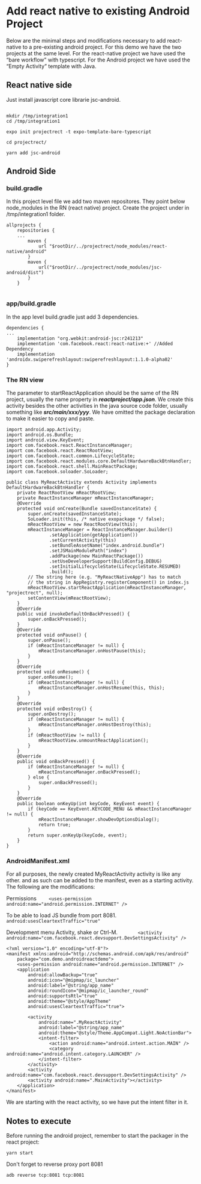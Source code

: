 Add react native to existing Android Project
=============================================
Below are the minimal steps and modifications necessary to add react-native to a pre-existing android project. For this demo we have the two projects at the same level.
For the react-native project we have used the “bare workflow” with typescript. For the Android project we have used the “Empty Activity” template with Java.

React native side
---------------------------------------------
Just install javascript core librarie jsc-android.
 
```

mkdir /tmp/integration1
cd /tmp/integration1

expo init projectrect -t expo-template-bare-typescript

cd projectrect/

yarn add jsc-android
```

Android Side
----------------------
### build.gradle

In this project level file we add two maven repositores. They point below node_modules in the RN (react native) project.
Create the project under in /tmp/integration1 folder.

```
allprojects {
    repositories {
    ...
        maven {
            url "$rootDir/../projectrect/node_modules/react-native/android"
        }
        maven {
            url("$rootDir/../projectrect/node_modules/jsc-android/dist")
        }
    }


```

### app/build.gradle
In the app level build.gradle just add 3 dependencies.
 
```
dependencies {
...
    implementation "org.webkit:android-jsc:r241213"
    implementation 'com.facebook.react:react-native:+' //Added Dependency
    implementation 'androidx.swiperefreshlayout:swiperefreshlayout:1.1.0-alpha02'
}
```


### The RN view

The parameter to startReactApplication should be the same of the RN project, usually the name property in ***reactproject/app.json***. We create this activity besides the other activities in the java source code folder, usually something like ***src/main/xxx/yyy***. We have omitted the package declaration to make it easier to copy and paste.


```
import android.app.Activity;
import android.os.Bundle;
import android.view.KeyEvent;
import com.facebook.react.ReactInstanceManager;
import com.facebook.react.ReactRootView;
import com.facebook.react.common.LifecycleState;
import com.facebook.react.modules.core.DefaultHardwareBackBtnHandler;
import com.facebook.react.shell.MainReactPackage;
import com.facebook.soloader.SoLoader;

public class MyReactActivity extends Activity implements DefaultHardwareBackBtnHandler {
    private ReactRootView mReactRootView;
    private ReactInstanceManager mReactInstanceManager;
    @Override
    protected void onCreate(Bundle savedInstanceState) {
        super.onCreate(savedInstanceState);
        SoLoader.init(this, /* native exopackage */ false);
        mReactRootView = new ReactRootView(this);
        mReactInstanceManager = ReactInstanceManager.builder()
                .setApplication(getApplication())
                .setCurrentActivity(this)
                .setBundleAssetName("index.android.bundle")
                .setJSMainModulePath("index")
                .addPackage(new MainReactPackage())
                .setUseDeveloperSupport(BuildConfig.DEBUG)
                .setInitialLifecycleState(LifecycleState.RESUMED)
                .build();
        // The string here (e.g. "MyReactNativeApp") has to match
        // the string in AppRegistry.registerComponent() in index.js
        mReactRootView.startReactApplication(mReactInstanceManager, "projectrect", null);
        setContentView(mReactRootView);
    }
    @Override
    public void invokeDefaultOnBackPressed() {
        super.onBackPressed();
    }
    @Override
    protected void onPause() {
        super.onPause();
        if (mReactInstanceManager != null) {
            mReactInstanceManager.onHostPause(this);
        }
    }
    @Override
    protected void onResume() {
        super.onResume();
        if (mReactInstanceManager != null) {
            mReactInstanceManager.onHostResume(this, this);
        }
    }
    @Override
    protected void onDestroy() {
        super.onDestroy();
        if (mReactInstanceManager != null) {
            mReactInstanceManager.onHostDestroy(this);
        }
        if (mReactRootView != null) {
            mReactRootView.unmountReactApplication();
        }
    }
    @Override
    public void onBackPressed() {
        if (mReactInstanceManager != null) {
            mReactInstanceManager.onBackPressed();
        } else {
            super.onBackPressed();
        }
    }
    @Override
    public boolean onKeyUp(int keyCode, KeyEvent event) {
        if (keyCode == KeyEvent.KEYCODE_MENU && mReactInstanceManager != null) {
            mReactInstanceManager.showDevOptionsDialog();
            return true;
        }
        return super.onKeyUp(keyCode, event);
    }
}
```

### AndroidManifest.xml

For all purposes, the newly created MyReactActivity activity is like any other. and as such can be added to the manifest, even as a starting activity. The following are the modifications:

Permissions
```    <uses-permission android:name="android.permission.INTERNET" />```

To be able to load JS bundle from port 8081.
```        android:usesCleartextTraffic="true"```

Development menu Activity, shake or Ctrl-M.
```        <activity android:name="com.facebook.react.devsupport.DevSettingsActivity" />            ```

```
<?xml version="1.0" encoding="utf-8"?>
<manifest xmlns:android="http://schemas.android.com/apk/res/android"
    package="com.demo.androidreactdemo">
    <uses-permission android:name="android.permission.INTERNET" />
    <application
        android:allowBackup="true"
        android:icon="@mipmap/ic_launcher"
        android:label="@string/app_name"
        android:roundIcon="@mipmap/ic_launcher_round"
        android:supportsRtl="true"
        android:theme="@style/AppTheme"
        android:usesCleartextTraffic="true">

        <activity
            android:name=".MyReactActivity"
            android:label="@string/app_name"
            android:theme="@style/Theme.AppCompat.Light.NoActionBar">
            <intent-filter>
                <action android:name="android.intent.action.MAIN" />
                <category android:name="android.intent.category.LAUNCHER" />
            </intent-filter>
        </activity>
        <activity android:name="com.facebook.react.devsupport.DevSettingsActivity" />
        <activity android:name=".MainActivity"></activity>
    </application>
</manifest>
```
We are starting with the react activity, so we have put the intent filter in it.

## Notes to execute

Before running the android project, remember to start the packager in the react project:

```yarn start ```

Don't forget to reverse proxy port 8081

```adb reverse tcp:8081 tcp:8081 ```
 







